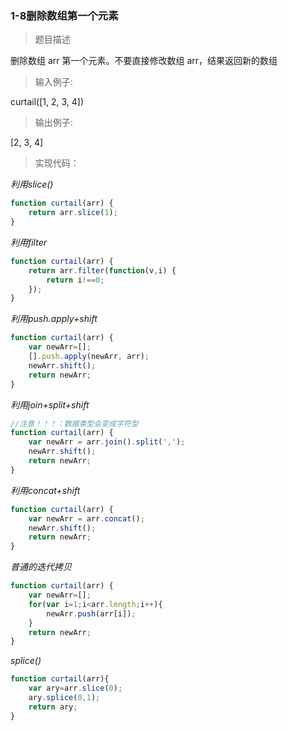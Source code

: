 ### 1-8删除数组第一个元素

> 题目描述

删除数组 arr 第一个元素。不要直接修改数组 arr，结果返回新的数组


>输入例子:

curtail([1, 2, 3, 4])

>输出例子:

[2, 3, 4]

> 实现代码：


*利用slice()*
``` js
function curtail(arr) {
    return arr.slice(1);
}
```

*利用filter*
``` js
function curtail(arr) {
    return arr.filter(function(v,i) {
        return i!==0;
    });
}
```

*利用push.apply+shift*
``` js
function curtail(arr) {
    var newArr=[];
    [].push.apply(newArr, arr);
    newArr.shift();
    return newArr;
}
```


*利用join+split+shift*
``` js    
//注意！！！：数据类型会变成字符型
function curtail(arr) {
    var newArr = arr.join().split(',');
    newArr.shift();
    return newArr;
}
```

*利用concat+shift*
``` js
function curtail(arr) {
    var newArr = arr.concat();
    newArr.shift();
    return newArr;
}
```

*普通的迭代拷贝*
``` js
function curtail(arr) {
    var newArr=[];
    for(var i=1;i<arr.length;i++){
        newArr.push(arr[i]);
    }
    return newArr;
}
```

*splice()*
```js
function curtail(arr){
    var ary=arr.slice(0);
    ary.splice(0,1);
    return ary;
}

```
